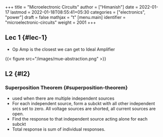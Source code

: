 +++
title = "Microelectronic Circuits"
author = ["Himanish"]
date = 2022-01-17
lastmod = 2022-01-18T08:55:41+05:30
categories = ["electronics", "power"]
draft = false
mathjax = "t"
[menu.main]
  identifier = "microelectronic-circuits"
  weight = 2001
+++

## Lec 1 {#lec-1}

-   Op Amp is the closest we can get to Ideal Amplifier

{{< figure src="/images/mue-abstraction.png" >}}


## L2 {#l2}


### Superposition Theorem {#superposition-theorem}

-   used when there are multiple independent sources
-   For each independent source, form a subckt with all other independent srcs set to zero. All voltage sources are shorted, all current sources are open.
-   Find the response to that independent source acting alone for each subckt
-   Total response is sum of individual responses.
